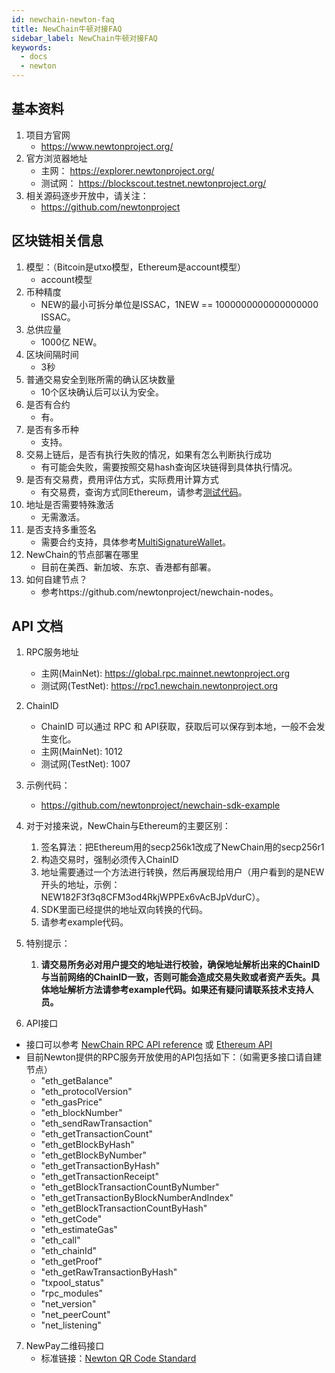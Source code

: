 ```yaml
---
id: newchain-newton-faq
title: NewChain牛顿对接FAQ
sidebar_label: NewChain牛顿对接FAQ
keywords:
  - docs
  - newton
---
```


## 基本资料
1. 项目方官网
    - https://www.newtonproject.org/
2. 官方浏览器地址
    - 主网： https://explorer.newtonproject.org/
    - 测试网： https://blockscout.testnet.newtonproject.org/
3. 相关源码逐步开放中，请关注：
    - https://github.com/newtonproject

## 区块链相关信息
1. 模型：（Bitcoin是utxo模型，Ethereum是account模型）
    - account模型
2. 币种精度
    - NEW的最小可拆分单位是ISSAC，1NEW == 1000000000000000000 ISSAC。
3. 总供应量
    - 1000亿 NEW。
4. 区块间隔时间
    - 3秒
5. 普通交易安全到账所需的确认区块数量
    - 10个区块确认后可以认为安全。
6. 是否有合约
    - 有。
7. 是否有多币种
    - 支持。
8. 交易上链后，是否有执行失败的情况，如果有怎么判断执行成功
    - 有可能会失败，需要按照交易hash查询区块链得到具体执行情况。
9. 是否有交易费，费用评估方式，实际费用计算方式
    - 有交易费，查询方式同Ethereum，请参考[测试代码](https://github.com/newtonproject/newchain-sdk-example)。
10. 地址是否需要特殊激活
    - 无需激活。
11. 是否支持多重签名
    - 需要合约支持，具体参考[MultiSignatureWallet](https://github.com/newtonproject/MultiSignatureWallet)。
12. NewChain的节点部署在哪里
    - 目前在美西、新加坡、东京、香港都有部署。
13. 如何自建节点？
    - 参考https://github.com/newtonproject/newchain-nodes。

## API 文档

1. RPC服务地址
    - 主网(MainNet): https://global.rpc.mainnet.newtonproject.org
    - 测试网(TestNet): https://rpc1.newchain.newtonproject.org

2. ChainID
    - ChainID 可以通过 RPC 和 API获取，获取后可以保存到本地，一般不会发生变化。
    - 主网(MainNet): 1012
    - 测试网(TestNet): 1007

3. 示例代码：
    - https://github.com/newtonproject/newchain-sdk-example

4. 对于对接来说，NewChain与Ethereum的主要区别：
    1. 签名算法：把Ethereum用的secp256k1改成了NewChain用的secp256r1
    2. 构造交易时，强制必须传入ChainID
    3. 地址需要通过一个方法进行转换，然后再展现给用户（用户看到的是NEW开头的地址，示例：NEW182F3f3q8CFM3od4RkjWPPEx6vAcBJpVdurC）。
    4. SDK里面已经提供的地址双向转换的代码。
    5. 请参考example代码。

5. 特别提示：
    1. **请交易所务必对用户提交的地址进行校验，确保地址解析出来的ChainID与当前网络的ChainID一致，否则可能会造成交易失败或者资产丢失。具体地址解析方法请参考example代码。如果还有疑问请联系技术支持人员。**

6. API接口
- 接口可以参考 [NewChain RPC API reference](https://github.com/newtonproject/newchain-sdk-example/blob/master/RPC_API_reference.md) 或 [Ethereum API](https://eth.wiki/json-rpc/API)
- 目前Newton提供的RPC服务开放使用的API包括如下：（如需更多接口请自建节点）
    - "eth_getBalance"
    - "eth_protocolVersion"
    - "eth_gasPrice"
    - "eth_blockNumber"
    - "eth_sendRawTransaction"
    - "eth_getTransactionCount"
    - "eth_getBlockByHash"
    - "eth_getBlockByNumber"
    - "eth_getTransactionByHash"
    - "eth_getTransactionReceipt"
    - "eth_getBlockTransactionCountByNumber"
    - "eth_getTransactionByBlockNumberAndIndex"
    - "eth_getBlockTransactionCountByHash"
    - "eth_getCode"
    - "eth_estimateGas"
    - "eth_call"
    - "eth_chainId"
    - "eth_getProof"
    - "eth_getRawTransactionByHash"
    - "txpool_status"
    - "rpc_modules"
    - "net_version"
    - "net_peerCount"
    - "net_listening"

7. NewPay二维码接口
    - 标准链接：[Newton QR Code Standard](https://github.com/newtonproject/newchain-sdk-example/blob/master/qr_code_standard.md)
